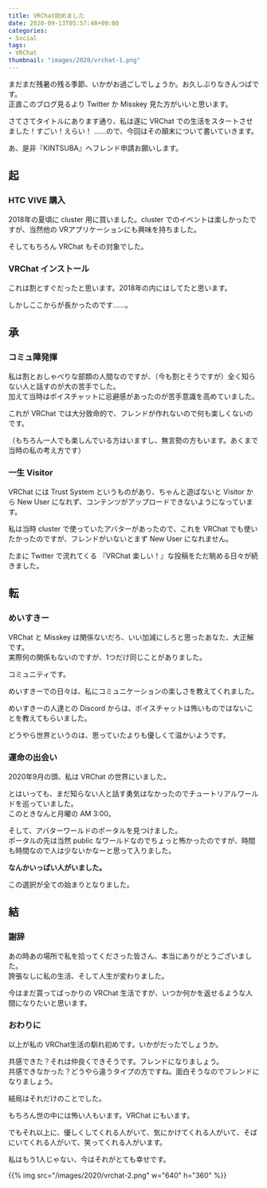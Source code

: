 ```yaml
---
title: VRChat始めました
date: 2020-09-13T05:57:48+09:00
categories:
- Social
tags:
- VRChat
thumbnail: "images/2020/vrchat-1.png"
---
```

まだまだ残暑の残る季節、いかがお過ごしでしょうか。お久しぶりなきんつばです。  
正直このブログ見るより Twitter か Misskey 見た方がいいと思います。

さてさてタイトルにあります通り、私は遂に VRChat での生活をスタートさせました！すごい！えらい！
……ので、今回はその顛末について書いていきます。

あ、是非『KINTSUBA』へフレンド申請お願いします。

## 起
### HTC VIVE 購入
2018年の夏頃に cluster 用に買いました。cluster でのイベントは楽しかったですが、当然他の VRアプリケーションにも興味を持ちました。

そしてもちろん VRChat もその対象でした。

### VRChat インストール
これは割とすぐだったと思います。2018年の内にはしてたと思います。

しかしここからが長かったのです……。

## 承
### コミュ障発揮
私は割とおしゃべりな部類の人間なのですが、（今も割とそうですが）全く知らない人と話すのが大の苦手でした。  
加えて当時はボイスチャットに忌避感があったのが苦手意識を高めていました。

これが VRChat では大分致命的で、フレンドが作れないので何も楽しくないのです。

（もちろん一人でも楽しんでいる方はいますし、無言勢の方もいます。あくまで当時の私の考え方です）

### 一生 Visitor
VRChat には Trust System というものがあり、ちゃんと遊ばないと Visitor から New User になれず、コンテンツがアップロードできないようになっています。

私は当時 cluster で使っていたアバターがあったので、これを VRChat でも使いたかったのですが、フレンドがいないとまず New User になれません。

たまに Twitter で流れてくる 『VRChat 楽しい！』な投稿をただ眺める日々が続きました。

## 転
### めいすきー
VRChat と Misskey は関係ないだろ、いい加減にしろと思ったあなた、大正解です。  
実際何の関係もないのですが、1つだけ同じことがありました。

コミュニティです。

めいすきーでの日々は、私にコミュニケーションの楽しさを教えてくれました。  

めいすきーの人達との Discord からは、ボイスチャットは怖いものではないことを教えてもらいました。

どうやら世界というのは、思っていたよりも優しくて温かいようです。

### 運命の出会い
2020年9月の頭、私は VRChat の世界にいました。

とはいっても、まだ知らない人と話す勇気はなかったのでチュートリアルワールドを巡っていました。  
このときなんと月曜の AM 3:00。

そして、アバターワールドのポータルを見つけました。  
ポータルの先は当然 public なワールドなのでちょっと怖かったのですが、時間も時間なので人は少ないかなーと思って入りました。

**なんかいっぱい人がいました。**

この選択が全ての始まりとなりました。

## 結
### 謝辞
あの時あの場所で私を拾ってくださった皆さん、本当にありがとうございました。  
誇張なしに私の生活、そして人生が変わりました。

今はまだ貰ってばっかりの VRChat 生活ですが、いつか何かを返せるような人間になりたいと思います。

### おわりに
以上が私の VRChat生活の馴れ初めです。いかがだったでしょうか。

共感できた？それは仲良くできそうです。フレンドになりましょう。  
共感できなかった？どうやら違うタイプの方ですね。面白そうなのでフレンドになりましょう。

結局はそれだけのことでした。

もちろん世の中には怖い人もいます。VRChat にもいます。  

でもそれ以上に、優しくしてくれる人がいて、気にかけてくれる人がいて、そばにいてくれる人がいて、笑ってくれる人がいます。

私はもう1人じゃない、今はそれがとても幸せです。

{{% img src="/images/2020/vrchat-2.png" w="640" h="360" %}}